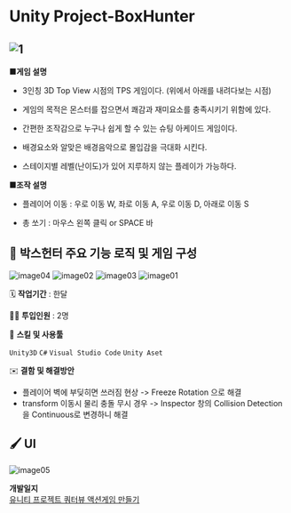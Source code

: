 # **Unity Project-BoxHunter**
![1](https://user-images.githubusercontent.com/114071141/202614276-18aa72a9-3615-4549-96ce-cc8f4462e4bb.PNG)
---

**■게임 설명**

 * 3인칭 3D Top View 시점의 TPS 게임이다. (위에서 아래를 내려다보는 시점)

 * 게임의 목적은 몬스터를 잡으면서 쾌감과 재미요소를 충족시키기 위함에 있다.

 * 간편한 조작감으로 누구나 쉽게 할 수 있는 슈팅 아케이드 게임이다.

 * 배경요소와 알맞은 배경음악으로 몰입감을 극대화 시킨다. 

 * 스테이지별 레벨(난이도)가 있어 지루하지 않는 플레이가 가능하다.

**■조작 설명**

 * 플레이어 이동 : 우로 이동 W, 좌로 이동 A, 우로 이동 D, 아래로 이동 S

 * 총 쏘기 : 마우스 왼쪽 클릭 or SPACE 바 

**📒 박스헌터 주요 기능 로직 및 게임 구성**
---
![image04](https://user-images.githubusercontent.com/114071141/202614597-ee3a8264-7d26-49b3-a34a-23beae56bfbf.png)
![image02](https://user-images.githubusercontent.com/114071141/202614638-09b6f6c2-600e-4e67-a1a0-784d3b50306a.png)
![image03](https://user-images.githubusercontent.com/114071141/202614654-08a95d4b-be1a-4f5f-a9f2-b0d5dfa49d40.png)
![image01](https://user-images.githubusercontent.com/114071141/202614670-20634c41-f4c8-4d6b-9e7d-660a8cf43edd.png)

🗓️ **작업기간** : 한달

👨‍💻 **투입인원** : 2명


🌱 **스킬 및 사용툴**

`Unity3D` `C#` `Visual Studio Code` `Unity Aset`

✉️ **결함 및 해결방안**
* 플레이어 벽에 부딪히면 쓰러짐 현상 
 -> Freeze Rotation 으로 해결
* transform 이동시 물리 충돌 무시 경우 
 -> Inspector 창의 Collision Detection을 Continuous로 변경하니 해결

🖌️ **UI**
---
![image05](https://user-images.githubusercontent.com/114071141/202615134-8c44b946-ce7f-44cf-abab-871e00535729.png)

**개발일지**<br>
[유니티 프로젝트 쿼터뷰 액션게임 만들기](https://blog.naver.com/dlals7777/222931103724)

